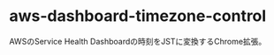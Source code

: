 aws-dashboard-timezone-control
==============================

AWSのService Health Dashboardの時刻をJSTに変換するChrome拡張。

